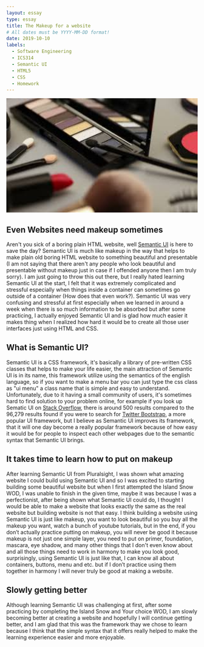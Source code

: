 ```yaml
---
layout: essay
type: essay
title: The Makeup for a website
# All dates must be YYYY-MM-DD format!
date: 2019-10-10
labels:
  - Software Engineering
  - ICS314
  - Semantic UI
  - HTML5
  - CSS
  - Homework
---
```

<p>
<img style="width: 700px; height: 300px" class="ui image" src="../images/images.jpg">
</p>

<h2> Even Websites need makeup sometimes</h2>
<p>
Aren't you sick of a boring plain HTML website, well <a href="https://semantic-ui.com">Semantic UI</a> is here to save the day? Semantic UI is much like makeup in the way that helps to make plain old boring HTML website to something beautiful and presentable (I am not saying that there aren't any people who look beautiful and presentable without makeup just in case if I offended anyone then I am truly sorry). I am just going to throw this out there, but I really hated learning Semantic UI at the start, I felt that it was extremely complicated and stressful especially when things inside a container can sometimes go outside of a container (How does that even work?). Semantic UI was very confusing and stressful at first especially when we learned in around a week when there is so much information to be absorbed but after some practicing, I actually enjoyed Semantic UI and is glad how much easier it makes thing when I realized how hard it would be to create all those user interfaces just using HTML and CSS.
</p>

<h2>What is Semantic UI?</h2>
<p> 
Semantic UI is a CSS framework, it's basically a library of pre-written CSS classes that helps to make your life easier, the main attraction of Semantic UI is in its name, this framework utilize using the semantics of the english language, so if you want to make  a menu bar you can just type the css class as "ui menu" a class name that is simple and easy to understand. Unfortunately, due to it having a small community of users, it's sometimes hard to find solution to your problem online, for example  if you look up Sematic UI on <a href="https://stackoverflow.com">Stack Overflow</a>, there is around 500 results compared to the 96,279 results found if you were to search for <a href="https://getbootstrap.com">Twitter Bootstrap</a>, a more popular UI framework, but I believe as Semantic UI improves its framework, that it will one day become a really popular framework because of how easy it would be for people to inspect each other webpages due to the semantic syntax that Semantic UI brings.
</p>
  
<h2>It takes time to learn how to put on makeup</h2>
<p>
After learning Semantic UI from Pluralsight, I was shown what amazing website I could build using Semantic UI and so I was excited to starting building some beautiful website but when I first attempted the Island Snow WOD, I was unable to finish in the given time, maybe it was because I was a perfectionist, after being shown what Semantic UI could do, I thought I would be able to make a website that looks exactly the same as the real website but building website is not that easy. I think building a website using Semantic UI is just like makeup, you want to look beautiful so you buy all the makeup you want, watch a bunch of youtube tutorials, but in the end, if you don’t actually practice putting on makeup, you will never be good it because makeup is not just one simple layer, you need to put on primer, foundation, mascara, eye shadow, and many other things that I don't even know about and all those things need to work in harmony to make you look good, surprisingly, using Semantic UI is just like that, I can know all about containers, buttons, menu and etc. but if I don’t practice using them together in harmony I will never truly be good at making a website.
</p>

<h2>Slowly getting better</h2>
<p>
Although learning Semantic UI was challenging at first, after some practicing by completing the Island Snow and Your choice WOD, I am slowly becoming better at creating a website and hopefully I will continue getting better, and I am glad that this was the framework thay we chose to learn because I think that the simple syntax that it offers really helped to make the learning experience easier and more enjoyable.
</p> 
